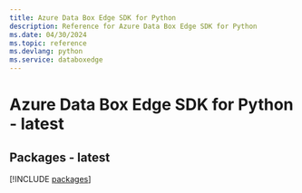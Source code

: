 ```yaml
---
title: Azure Data Box Edge SDK for Python
description: Reference for Azure Data Box Edge SDK for Python
ms.date: 04/30/2024
ms.topic: reference
ms.devlang: python
ms.service: databoxedge
---
```

# Azure Data Box Edge SDK for Python - latest
## Packages - latest
[!INCLUDE [packages](data-box-edge-index.md)]